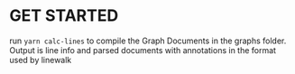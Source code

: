 # GET STARTED

run `yarn calc-lines` to compile the Graph Documents in the graphs folder. Output is line info and parsed documents with annotations in the format used by linewalk
